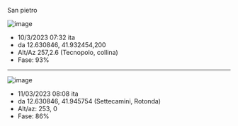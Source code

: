 San pietro


![image](https://user-images.githubusercontent.com/1620953/212391194-cc150597-8836-41cc-acb5-8fd99298bdab.png)

- 10/3/2023 07:32 ita
- da 12.630846, 41.932454,200
- Alt/Az 257,2.6  (Tecnopolo, collina)
- Fase: 93%


---------

![image](https://user-images.githubusercontent.com/1620953/212392874-39deec16-5474-4be4-8e35-6bdd3e186eee.png)

- 11/03/2023 08:08 ita
- da 12.630846, 41.945754 (Settecamini, Rotonda)
- Alt/az: 253, 0
- Fase: 86%
